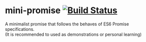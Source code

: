 # mini-promise [![Build Status](https://travis-ci.org/wilsoncook/mini-promise.svg?branch=master)](https://travis-ci.org/wilsoncook/mini-promise)
A minimalist promise that follows the behaves of ES6 Promise specifications.   
(It is recommended to used as demonstrations or personal learning)
